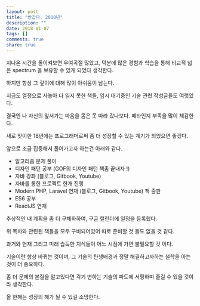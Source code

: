 ```yaml
---
layout: post
title: "반갑다. 2018년"
description: ""
date: 2018-01-07
tags: []
comments: true
share: true
---
```


지나온 시간을 돌이켜보면 우여곡절 많았고, 덕분에 많은 경험과 학습을 통해 비교적 넓은 spectrum 을 보유할 수 있게 되었다 생각한다.

하지만 항상 그 깊이에 대해 많이 아쉬움이 남는다.

  

지금도 열정으로 사놓아 다 읽지 못한 책들, 임시 대기중인 기술 관련 작성글들도 여럿있다.

결국엔 나 자신의 앞서가는 마음을 몸은 못 따라 갔나보다. 메타인지 부족을 많이 체감한다.

  

새로 맞이한 18년에는 프로그래머로써 좀 더 성장할 수 있는 계기가 되었으면 좋겠다.

앞으로 조금 집중해서 풀어가고자 하는건 아래와 같다.

  

  * 알고리즘 문제 풀이 
  * 디자인 패턴 공부 (GOF의 디자인 패턴 책좀 끝내자 !)
  * 자바 강좌 (블로그, Gitbook, Youtube)
  * 자바를 통한 프로젝트 한개 진행
  * Modern PHP, Laravel 연재 (블로그, Gitbook, Youtube) 책 출판
  * ES6 공부
  * ReactJS 연재

  

추상적인 내 계획을 좀 더 구체화하여, 구글 캘린더에 일정을 등록했다.

위 목차와 관련된 책들을 모두 구비되어있어 따로 준비할 것 들도 없을 것 같다.

  

과거와 현재 그리고 미래 습득한 지식들이 어느 시점에 가면 불필요할 것 이다.

기술이란 항상 바뀌는 것이며, 그 기술의 탄생배경과 정말 해결하고자하는 철학을 아는 것이 더 중요하다.

좀 더 문제의 본질을 알고있다면 각기 변하는 기술의 파도에 서핑하며 즐길 수 있을 것이라 생각한다.

  

올 한해는 성장의 해가 될 수 있길 소망한다.

